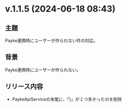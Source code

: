 # v.1.1.5 (2024-06-18 08:43)

## 主題

Payke連携時にユーザーが作られない件の対応。

## 背景

Payke連携時にユーザーが作られない。

## リリース内容

- PaykeApiServiceの末尾に、「}」が１つ多かったのを削除